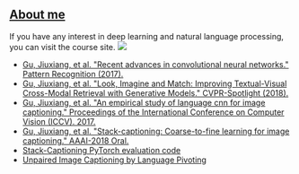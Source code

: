 


## [About me](http://jxgu.cc)


If you have any interest in deep learning and natural language processing, you can visit the course site.
![](http://static.mooc.ai/files/course/2018/01-26/1126499ce223574244.jpg)


- [Gu, Jiuxiang, et al. "Recent advances in convolutional neural networks." Pattern Recognition (2017).](https://arxiv.org/pdf/1512.07108)
- [Gu, Jiuxiang, et al. "Look, Imagine and Match: Improving Textual-Visual Cross-Modal Retrieval with Generative Models." CVPR-Spotlight (2018).](https://arxiv.org/pdf/1711.06420)
- [Gu, Jiuxiang, et al. "An empirical study of language cnn for image captioning." Proceedings of the International Conference on Computer Vision (ICCV). 2017.](http://openaccess.thecvf.com/content_ICCV_2017/papers/Gu_An_Empirical_Study_ICCV_2017_paper.pdf)
- [Gu, Jiuxiang, et al. "Stack-captioning: Coarse-to-fine learning for image captioning." AAAI-2018 Oral.](https://arxiv.org/pdf/1709.03376)
- [Stack-Captioning PyTorch evaluation code](https://github.com/gujiuxiang/Stack-Captioning)
- [Unpaired Image Captioning by Language Pivoting](https://arxiv.org/abs/1803.05526)
